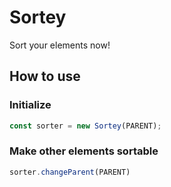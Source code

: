 # Sortey
Sort your elements now!

## How to use

### Initialize
```javascript
const sorter = new Sortey(PARENT);
```

### Make other elements sortable
```javascript
sorter.changeParent(PARENT)
```
